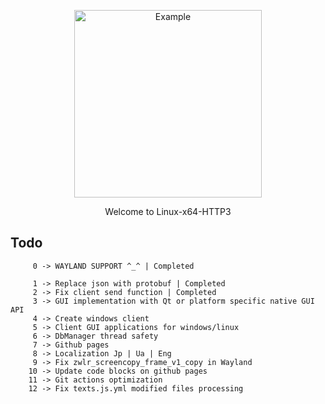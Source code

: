 <p align="center">
  <img src="https://media1.tenor.com/m/-Vi7l_4kFjgAAAAC/anime.gif" alt="Example" width="300" height="300">
</p>

<p align="center">Welcome to Linux-x64-HTTP3</p>

## Todo

```
     0 -> WAYLAND SUPPORT ^_^ | Completed
```

```
     1 -> Replace json with protobuf | Completed
     2 -> Fix client send function | Completed
     3 -> GUI implementation with Qt or platform specific native GUI API 
     4 -> Create windows client
     5 -> Client GUI applications for windows/linux
     6 -> DbManager thread safety
     7 -> Github pages
     8 -> Localization Jp | Ua | Eng
     9 -> Fix zwlr_screencopy_frame_v1_copy in Wayland
    10 -> Update code blocks on github pages
    11 -> Git actions optimization
    12 -> Fix texts.js.yml modified files processing
```
